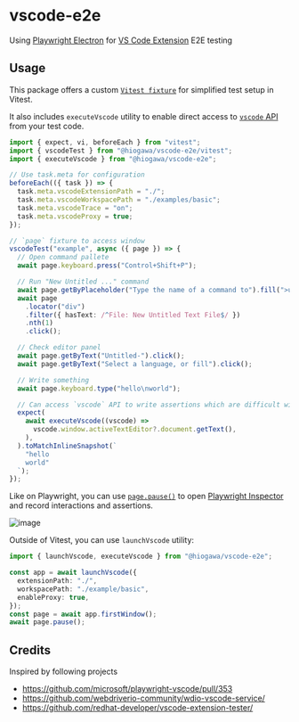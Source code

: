 # vscode-e2e

Using [Playwright Electron](https://playwright.dev/docs/api/class-electron)
for [VS Code Extension](https://code.visualstudio.com/api) E2E testing

## Usage

This package offers a custom [`Vitest fixture`](https://vitest.dev/guide/test-context.html#extend-test-context)
for simplified test setup in Vitest.

It also includes `executeVscode` utility to enable direct access to
[`vscode` API](https://code.visualstudio.com/api/references/vscode-api)
from your test code.

```ts
import { expect, vi, beforeEach } from "vitest";
import { vscodeTest } from "@hiogawa/vscode-e2e/vitest";
import { executeVscode } from "@hiogawa/vscode-e2e";

// Use task.meta for configuration
beforeEach(({ task }) => {
  task.meta.vscodeExtensionPath = "./";
  task.meta.vscodeWorkspacePath = "./examples/basic";
  task.meta.vscodeTrace = "on";
  task.meta.vscodeProxy = true;
});

// `page` fixture to access window
vscodeTest("example", async ({ page }) => {
  // Open command pallete
  await page.keyboard.press("Control+Shift+P");

  // Run "New Untitled ..." command
  await page.getByPlaceholder("Type the name of a command to").fill(">untitle");
  await page
    .locator("div")
    .filter({ hasText: /^File: New Untitled Text File$/ })
    .nth(1)
    .click();

  // Check editor panel
  await page.getByText("Untitled-").click();
  await page.getByText("Select a language, or fill").click();

  // Write something
  await page.keyboard.type("hello\nworld");

  // Can access `vscode` API to write assertions which are difficult with `page` API
  expect(
    await executeVscode((vscode) =>
      vscode.window.activeTextEditor?.document.getText(),
    ),
  ).toMatchInlineSnapshot(`
    "hello
    world"
  `);
});
```

Like on Playwright, you can use [`page.pause()`](https://playwright.dev/docs/api/class-page#page-pause)
to open [Playwright Inspector](https://playwright.dev/docs/debug#playwright-inspector)
and record interactions and assertions.

![image](https://github.com/hi-ogawa/vscode-extension-shell-shortcut/assets/4232207/a508ddf1-4365-4743-8a59-73c62ca07c3d)

Outside of Vitest, you can use `launchVscode` utility:

```ts
import { launchVscode, executeVscode } from "@hiogawa/vscode-e2e";

const app = await launchVscode({
  extensionPath: "./",
  workspacePath: "./example/basic",
  enableProxy: true,
});
const page = await app.firstWindow();
await page.pause();
```

## Credits

Inspired by following projects

- https://github.com/microsoft/playwright-vscode/pull/353
- https://github.com/webdriverio-community/wdio-vscode-service/
- https://github.com/redhat-developer/vscode-extension-tester/
